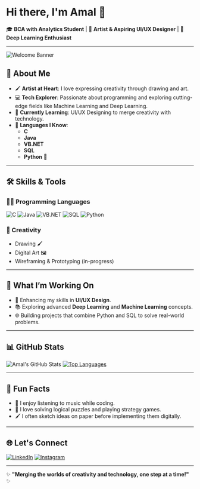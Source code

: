 # Hi there, I'm Amal 👋

🎓 **BCA with Analytics Student** | 🎨 **Artist & Aspiring UI/UX Designer** | 🤖 **Deep Learning Enthusiast**

---

![Welcome Banner](https://via.placeholder.com/800x200.png?text=Welcome+to+Amal's+GitHub+Profile)

## 🌟 About Me
- 🖌️ **Artist at Heart**: I love expressing creativity through drawing and art.
- 💻 **Tech Explorer**: Passionate about programming and exploring cutting-edge fields like Machine Learning and Deep Learning.
- 🎯 **Currently Learning**: UI/UX Designing to merge creativity with technology.
- 🌱 **Languages I Know**: 
  - **C**
  - **Java**
  - **VB.NET**
  - **SQL**
  - **Python** 🐍

---

## 🛠️ Skills & Tools
### 👨‍💻 Programming Languages
![C](https://img.shields.io/badge/-C-A8B9CC?style=flat&logo=c&logoColor=white)
![Java](https://img.shields.io/badge/-Java-007396?style=flat&logo=java&logoColor=white)
![VB.NET](https://img.shields.io/badge/-VB.NET-512BD4?style=flat&logo=dot-net&logoColor=white)
![SQL](https://img.shields.io/badge/-SQL-CC2927?style=flat&logo=microsoft-sql-server&logoColor=white)
![Python](https://img.shields.io/badge/-Python-3776AB?style=flat&logo=python&logoColor=white)

### 🎨 Creativity
- Drawing 🖌️
- Digital Art 🖼️
- Wireframing & Prototyping (in-progress)

---

## 🚀 What I’m Working On
- 🔭 Enhancing my skills in **UI/UX Design**.
- 📚 Exploring advanced **Deep Learning** and **Machine Learning** concepts.
- 🌐 Building projects that combine Python and SQL to solve real-world problems.

---

## 📊 GitHub Stats
![Amal's GitHub Stats](https://github-readme-stats.vercel.app/api?username=amal-k-a&show_icons=true&theme=radical)
[![Top Languages](https://github-readme-stats.vercel.app/api/top-langs/?username=amal-k-a&layout=compact)](https://github.com/amal-k-a)

---

## 🎨 Fun Facts
- 🎵 I enjoy listening to music while coding.
- 🎲 I love solving logical puzzles and playing strategy games.
- 🖌️ I often sketch ideas on paper before implementing them digitally.

---

## 🌐 Let's Connect
[![LinkedIn](https://img.shields.io/badge/LinkedIn-AmalK-blue?style=flat-square)](https://linkedin.com/in/amalk)
[![Instagram](https://img.shields.io/badge/Instagram-@amal_artist_-E4405F?style=flat-square&logo=instagram&logoColor=white)](https://instagram.com/agztn_)

---

✨ **"Merging the worlds of creativity and technology, one step at a time!"** ✨
